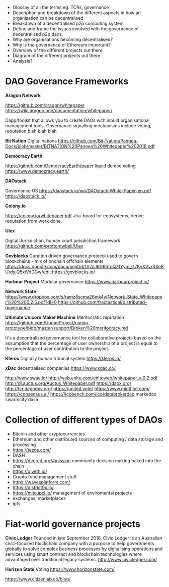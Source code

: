 

- Glossay of all the terms eg. TCRs, governance
- Description and breakdown of the different aspects in how an organisation can be decentralised
- Breakdown of a decentralised p2p computing system
- Define and frame the issues involved with the governance of decentralised p2p daos.
- Why are organisations becoming decentralised?
- Why is the governance of Ethereum important?
- Overview of the different projects out there
- Diagram of the different projects out there
- Analysis?

# DAO Goverance Frameworks

**Aragon Network**

https://github.com/aragon/whitepaper
https://wiki.aragon.one/documentation/whitepaper/

Dapp/toolkit that allows you to create DAOs with inbuilt organisational management tools. Governance signalling mechanisms include voting, reputation blah blah blah

**Bit Nation**
Digital nations
https://github.com/Bit-Nation/Pangea-Docs/blob/master/BITNATION%20Pangea%20Whitepaper%202018.pdf

**Democracy Earth**

https://github.com/DemocracyEarth/paper
liquid democ voting
https://www.democracy.earth/

**DAOstack**

Governance OS
https://daostack.io/wp/DAOstack-White-Paper-en.pdf
https://daostack.io/

**Colony.io**

https://colony.io/whitepaper.pdf
Jira-board for ecosystems, derive reputation from work done.

**Ulex**

Digital Jurisdiction, human court jurisdiction framework
https://github.com/proftomwbell/Ulex

**Govblocks**
Curation driven governance protocol used to govern blockchains - mix of onchain offchain elements
https://docs.google.com/document/d/1A7nJ6D9dfpQ71Yym_G7KyXVvrRXeBUrdyjQ5xiVdGGw/edit
https://govblocks.io/

**Harbour Project**
Modular governance
https://www.harbourproject.io/

**Network State**
https://www.dropbox.com/s/ramz8scma26mk4y/Network_State_Whitepaper%20%200.2.5.pdf?dl=0
https://github.com/fractastical/distributed-governance

**Ultimate Unicorn Maker Machine**
Meritocratic reputation
https://github.com/UummProject/uumm-prototype/blob/master/support/Broken%20meritocracy.md

It's a decentralized governance tool for collaborative projects based on the assumption that the percentage of user ownership of a project is equal to the percentage of user contribution to the project.

**Kleros**
Digitally human tribunal system
https://kleros.io/

**xDac**
decentralised companies
https://www.xdac.co/

http://www.swae.io/
http://web.enlte.com/enlteweb/whitepaper_v_0.2.pdf
http://dl.auctus.org/Auctus_Whitepaper.pdf
https://daox.org/
http://tcr.dappdev.org/
https://united.vote/
https://www.mintflint.com/
https://consensus.ai/
https://icobench.com/ico/databrokerdao
markedao
swarmcity
dash

# Collection of different types of DAOs

- Bitcoin and other cryptocurrencies
- Ethereum and other distributed sources of computing / data storage and processing
- https://tezos.com/
- DASH
- https://decred.org/#mission community decision making baked into the chain
- https://giveth.io/
- Crypto fund management stuff
- https://wavesplatform.com/
- https://district0x.io/
- https://mito.ipci.io/ management of enviromental projects
- exchanges, marketplaces
- ipfs

# Fiat-world governance projects


**Civic Ledger**
Founded in late September 2016, Civic Ledger is an Australian civic-focused blockchain company with a purpose to help governments globally to solve complex business processes by digitalising operations and services using smart contract and blockchain technologies where advantaged over traditional legacy systems.
http://www.civicledger.com/

**Horizon State**
Voting
https://www.horizonstate.com/


https://www.citizenlab.co/blog/
